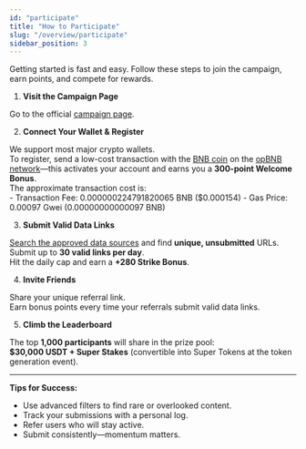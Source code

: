 ```yaml
---
id: "participate"
title: "How to Participate"
slug: "/overview/participate"
sidebar_position: 3
---
```


Getting started is fast and easy. Follow these steps to join the campaign, earn points, and compete for rewards.

1. **Visit the Campaign Page**

Go to the official [campaign page](https://data-for-ai.superprotocol.com/).

2. **Connect Your Wallet & Register**

We support most major crypto wallets.<br/>
To register, send a low-cost transaction with the [BNB coin](https://www.binance.com/en/price/bnb) on the [opBNB network](https://opbnb.bnbchain.org/en)—this activates your account and earns you a **300-point Welcome Bonus**.<br/>
The approximate transaction cost is:<br/>
    - Transaction Fee: 0.000000224791820065 BNB ($0.000154)
    - Gas Price: 0.00097 Gwei (0.00000000000097 BNB)

3. **Submit Valid Data Links**

[Search the approved data sources](/data-for-ai/overview/search) and find **unique, unsubmitted** URLs.<br/>
Submit up to **30 valid links per day**.<br/>
Hit the daily cap and earn a **+280 Strike Bonus**.

4. **Invite Friends**

Share your unique referral link.<br/>
Earn bonus points every time your referrals submit valid data links.

5. **Climb the Leaderboard**

The top **1,000 participants** will share in the prize pool:<br/>
**$30,000 USDT + Super Stakes** (convertible into Super Tokens at the token generation event).

---

**Tips for Success:**

- Use advanced filters to find rare or overlooked content.
- Track your submissions with a personal log.
- Refer users who will stay active.
- Submit consistently—momentum matters.